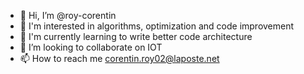 - 👋 Hi, I’m @roy-corentin
- 👀 I'm interested in algorithms, optimization and code improvement
- 🌱 I'm currently learning to write better code architecture
- 💞️ I’m looking to collaborate on IOT
- 📫 How to reach me corentin.roy02@laposte.net

<!---
roy-corentin/roy-corentin is a ✨ special ✨ repository because its `README.md` (this file) appears on your GitHub profile.
You can click the Preview link to take a look at your changes.
--->
